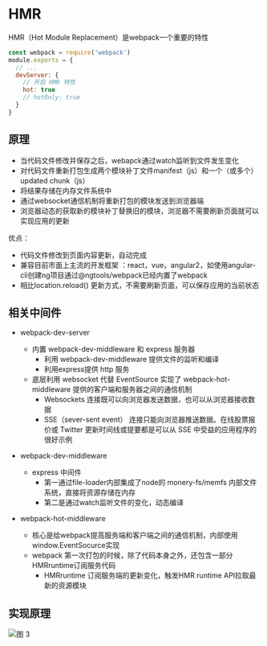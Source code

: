 # HMR

HMR（Hot Module Replacement）是webpack一个重要的特性

```js
const webpack = require('webpack')
module.exports = {
  // ...
  devServer: {
    // 开启 HMR 特性
    hot: true
    // hotOnly: true
  }
}
```

## 原理

- 当代码文件修改并保存之后，webapck通过watch监听到文件发生变化
- 对代码文件重新打包生成两个模块补丁文件manifest（js）和一个（或多个）updated chunk（js）
- 将结果存储在内存文件系统中
- 通过websocket通信机制将重新打包的模块发送到浏览器端
- 浏览器动态的获取新的模块补丁替换旧的模块，浏览器不需要刷新页面就可以实现应用的更新

优点：

- 代码文件修改到页面内容更新，自动完成
- 兼容目前市面上主流的开发框架 ：react，vue，angular2，如使用angular-cli创建ng项目通过@ngtools/webpack已经内置了webpack
- 相比location.reload() 更新方式，不需要刷新页面，可以保存应用的当前状态

## 相关中间件

- webpack-dev-server
  - 内置 webpack-dev-middleware 和 express 服务器
    - 利用 webpack-dev-middleware 提供文件的监听和编译
    - 利用express提供 http 服务
  - 底层利用 websocket 代替 EventSource 实现了 webpack-hot-middleware 提供的客户端和服务器之间的通信机制
    - Websockets 连接既可以向浏览器发送数据，也可以从浏览器接收数据
    - SSE（sever-sent event） 连接只能向浏览器推送数据。在线股票报价或 Twitter 更新时间线或提要都是可以从 SSE 中受益的应用程序的很好示例

- webpack-dev-middleware
  - express 中间件
    - 第一通过file-loader内部集成了node的 monery-fs/memfs 内部文件系统，直接将资源存储在内存
    - 第二是通过watch监听文件的变化，动态编译
- webpack-hot-middleware
  - 核心是给webpack提高服务端和客户端之间的通信机制，内部使用window.EventSocurce实现
  - webpack 第一次打包的时候，除了代码本身之外，还包含一部分HMRruntime订阅服务代码
    - HMRruntime 订阅服务端的更新变化，触发HMR runtime API拉取最新的资源模块

## 实现原理

![图 3](https://peterchen97.coding.net/p/img2/d/test/git/raw/master/aedbdbc1e4a54244ce70ff0a89ef8679e2b5ee62f676134a27bf8262684cba49.png)  
